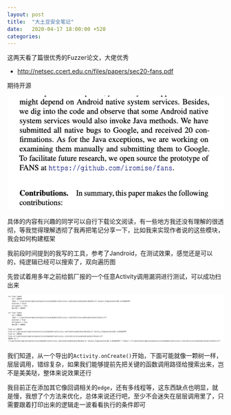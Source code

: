 ```yaml
---
layout: post
title:  "大土豆安全笔记"
date:   2020-04-17 18:00:00 +520
categories: 
---
```


这两天看了篇很优秀的Fuzzer论文，大佬优秀
- http://netsec.ccert.edu.cn/files/papers/sec20-fans.pdf

期待开源

![IMAGE](/assets/resources/80215C4C064303013A2411486FD5316B.jpg)

具体的内容有兴趣的同学可以自行下载论文阅读，有一些地方我还没有理解的很透彻，等我觉得理解透彻了我再把笔记分享一下，比如我来实现作者说的这些模块，我会如何构建框架

我前段时间提到的我写的工具，参考了Jandroid，在测试效果，感觉还是可以的，纯逻辑已经可以搜索了，双向遍历图

先尝试着用多年之前给鹅厂报的一个任意Activity调用漏洞进行测试，可以成功扫出来

![IMAGE](/assets/resources/493D1DDBADBF24343A92E5B03E7D9ACA.jpg)

我们知道，从一个导出的`Activity.onCreate()`开始，下面可能就像一颗树一样，层层调用，错综复杂，如果我们能够提前先把关键的函数调用路径给搜索出来，岂不是美美哒，整体来说效果还行

我目前正在添加其它像回调相关的`edge`，还有多线程等，这东西缺点也明显，就是慢，我想了个方法来优化，总体来说还行吧，至少不会迷失在层层调用里了，只需要跟着打印出来的逻辑走一波看看执行的条件即可